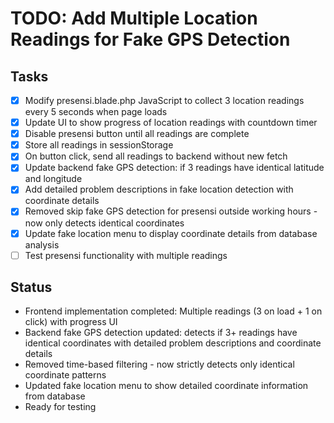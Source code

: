 # TODO: Add Multiple Location Readings for Fake GPS Detection

## Tasks
- [x] Modify presensi.blade.php JavaScript to collect 3 location readings every 5 seconds when page loads
- [x] Update UI to show progress of location readings with countdown timer
- [x] Disable presensi button until all readings are complete
- [x] Store all readings in sessionStorage
- [x] On button click, send all readings to backend without new fetch
- [x] Update backend fake GPS detection: if 3 readings have identical latitude and longitude
- [x] Add detailed problem descriptions in fake location detection with coordinate details
- [x] Removed skip fake GPS detection for presensi outside working hours - now only detects identical coordinates
- [x] Update fake location menu to display coordinate details from database analysis
- [ ] Test presensi functionality with multiple readings

## Status
- Frontend implementation completed: Multiple readings (3 on load + 1 on click) with progress UI
- Backend fake GPS detection updated: detects if 3+ readings have identical coordinates with detailed problem descriptions and coordinate details
- Removed time-based filtering - now strictly detects only identical coordinate patterns
- Updated fake location menu to show detailed coordinate information from database
- Ready for testing
